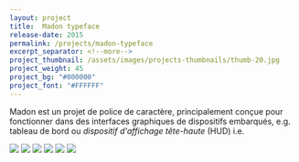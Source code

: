 ```yaml
---
layout: project
title:  Madon typeface
release-date: 2015
permalink: /projects/madon-typeface
excerpt_separator: <!--more-->
project_thumbnail: /assets/images/projects-thumbnails/thumb-20.jpg
project_weight: 45
project_bg: "#000000"
project_font: "#FFFFFF"
---
```

Madon est un projet de police de caractère, principalement conçue pour fonctionner<!--more--> dans des interfaces graphiques de dispositifs embarqués, e.g. tableau de bord ou _dispositif d'affichage tête-haute_ (HUD) i.e.

![](/assets/images/projects/madon/madon-0.jpg)
![](/assets/images/projects/madon/madon-4.jpg)
![](/assets/images/projects/madon/madon-1.jpg)
![](/assets/images/projects/madon/madon-2.jpg)
![](/assets/images/projects/madon/madon-5.jpg)
![](/assets/images/projects/madon/madon-3.jpg)
